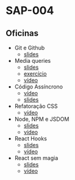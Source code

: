 # SAP-004

## Oficinas
- Git e Github
    - [slides](./git-e-github/slides.pdf)
- Media queries
    - [slides](./media-queries/slides.pdf)
    - [exercício](./media-queries)
    - [vídeo](https://drive.google.com/file/d/1IiqpPAo4mopmB3WOi1EneKFJPwSMJDps/view?usp=sharing)
- Código Assíncrono
    - [vídeo](https://drive.google.com/file/d/1QfRmkvTcGRAoHaVSIAjciYriHq5pG3SC/view?usp=sharing)
    - [slides](./codigo-assincrono/slides.pdf)
- Refatoração CSS
    - [vídeo](https://drive.google.com/file/d/1c1d_2R9kX61_8NBYCpmuEyOTeI-Gs3O3/view?usp=sharing)
- Node, NPM e JSDOM
    - [slides](./node-npm-e-jsdom/slides.pdf)
    - [vídeo](https://drive.google.com/file/d/1G5QSBqdyfGagVw2VHOUDhZcKX6ebC9tt/view?usp=sharing)
- React Hooks
    - [slides](./react-hooks/slides.pdf)
    - [vídeo](https://drive.google.com/file/d/1p04yYHCBibXFKAKHebqAyvtcgr2DgiyT/view?usp=sharing)
- React sem magia
    - [slides](./react-sem-magia/slides.pdf)
    - [vídeo](https://drive.google.com/file/d/1crfLDvFeZgEFQunLZsGXsBcn0sdcuJ0h/view?usp=sharing)